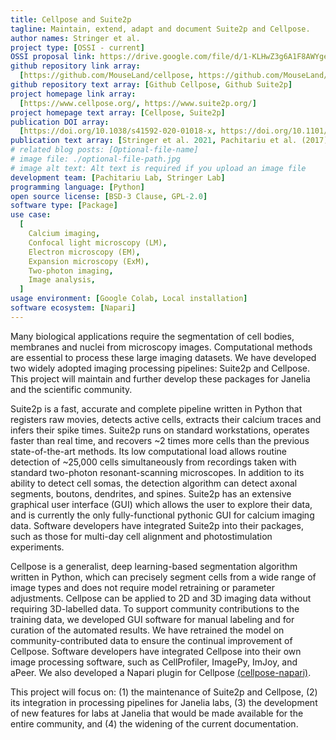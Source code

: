 ```yaml
---
title: Cellpose and Suite2p
tagline: Maintain, extend, adapt and document Suite2p and Cellpose.
author names: Stringer et al.
project type: [OSSI - current]
OSSI proposal link: https://drive.google.com/file/d/1-KLHwZ3g6A1F8AWYge7llfEHViaHWsoc/view
github repository link array:
  [https://github.com/MouseLand/cellpose, https://github.com/MouseLand/suite2p]
github repository text array: [Github Cellpose, Github Suite2p]
project homepage link array:
  [https://www.cellpose.org/, https://www.suite2p.org/]
project homepage text array: [Cellpose, Suite2p]
publication DOI array:
  [https://doi.org/10.1038/s41592-020-01018-x, https://doi.org/10.1101/061507]
publication text array: [Stringer et al. 2021, Pachitariu et al. (2017)]
# related blog posts: [Optional-file-name]
# image file: ./optional-file-path.jpg
# image alt text: Alt text is required if you upload an image file
development team: [Pachitariu Lab, Stringer Lab]
programming language: [Python]
open source license: [BSD-3 Clause, GPL-2.0]
software type: [Package]
use case:
  [
    Calcium imaging,
    Confocal light microscopy (LM),
    Electron microscopy (EM),
    Expansion microscopy (ExM),
    Two-photon imaging,
    Image analysis,
  ]
usage environment: [Google Colab, Local installation]
software ecosystem: [Napari]
---
```


Many biological applications require the segmentation of cell bodies, membranes and nuclei from microscopy images. Computational methods are essential to process these large imaging datasets. We have developed two widely adopted imaging processing pipelines: Suite2p and Cellpose. This project will maintain and further develop these packages for Janelia and the scientific community.

Suite2p is a fast, accurate and complete pipeline written in Python that registers raw movies, detects active cells, extracts their calcium traces and infers their spike times. Suite2p runs on standard workstations, operates faster than real time, and recovers ~2 times more cells than the previous state-of-the-art methods. Its low computational load allows routine detection of ~25,000 cells simultaneously from recordings taken with standard two-photon resonant-scanning microscopes. In addition to its ability to detect cell somas, the detection algorithm can detect axonal segments, boutons, dendrites, and spines. Suite2p has an extensive graphical user interface (GUI) which allows the user to explore their data, and is currently the only fully-functional pythonic GUI for calcium imaging data. Software developers have integrated Suite2p into their packages, such as those for multi-day cell alignment and photostimulation experiments.

Cellpose is a generalist, deep learning-based segmentation algorithm written in Python, which can precisely segment cells from a wide range of image types and does not require model retraining or parameter adjustments. Cellpose can be applied to 2D and 3D imaging data without requiring 3D-labelled data. To support community contributions to the training data, we developed GUI software for manual labeling and for curation of the automated results. We have retrained the model on community-contributed data to ensure the continual improvement of Cellpose. Software developers have integrated Cellpose into their own image processing software, such as CellProfiler, ImagePy, ImJoy, and aPeer. We also developed a Napari plugin for Cellpose [(cellpose-napari)](https://cellpose-napari.readthedocs.io/en/latest/).

This project will focus on: (1) the maintenance of Suite2p and Cellpose, (2) its integration in processing pipelines for Janelia labs, (3) the development of new features for labs at Janelia that would be made available for the entire community, and (4) the widening of the current documentation.
